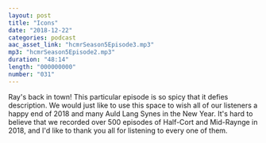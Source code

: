 ```yaml
---
layout: post
title: "Icons"
date: "2018-12-22"
categories: podcast
aac_asset_link: "hcmrSeason5Episode3.mp3"
mp3: "hcmrSeason5Episode2.mp3"
duration: "48:14"
length: "000000000"
number: "031"
---
```


Ray's back in town! This particular episode is so spicy that it defies description. We would just like to use this space to wish all of our listeners a happy end of 2018 and many Auld Lang Synes in the New Year. It's hard to believe that we recorded over 500 episodes of Half-Cort and Mid-Raynge in 2018, and I'd like to thank you all for listening to every one of them.
